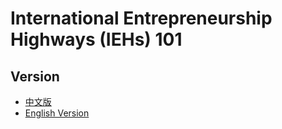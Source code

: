# International Entrepreneurship Highways (IEHs) 101

## Version
- [中文版](./cn/)
- [English Version](./en/)